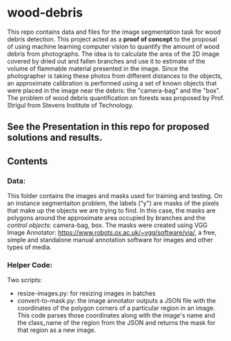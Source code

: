 # wood-debris

This repo contains data and files for the image segmentation task for wood debris detection.
This project acted as a **proof of concept** to the proposal of using machine learning computer vision to quantify the amount of wood debris from photographs. 
The idea is to calculate the area of the 2D image covered by dried out and fallen branches and use it to estimate of the volume of flammable material presented in the image.
Since the photographer is taking these photos from different distances to the objects, an approximate calibration is performed using a set of known objects that were placed in the image near the debris: the "camera-bag" and the "box".
The problem of wood debris quantification on forests was proposed by Prof. Strigul from Stevens Institute of Technology.

## See the Presentation in this repo for proposed solutions and results.

## Contents
### Data:
This folder contains the images and masks used for training and testing. On an instance segmentaiton problem, the labels ("y") are masks of the pixels that make up the objects we are trying to find. In this case, the masks are polygons around the approximate area occupied by branches  and the *control objects*: camera-bag, box.
The masks were created using VGG Image Annotator: https://www.robots.ox.ac.uk/~vgg/software/via/, a free, simple and standalone manual annotation software for images and other types of media.

### Helper Code:
Two scripts: 
- resize-images.py: for resizing images in batches
- convert-to-mask.py: the image annotator outputs a JSON file with the coordinates of the polygon corners of a particular region in an image. This code parses those coordinates
        along with the image's name and the class_name of the region from the JSON and returns the mask for that region as a new image.
        
 
